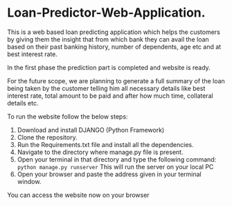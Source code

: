 # Loan-Predictor-Web-Application.

This is a web based loan predicting application which helps the customers by giving them the insight that from which bank they can avail the loan based on their past banking history, number of dependents, age etc and at best interest rate.

In the first phase the prediction part is completed and website is ready.

For the future scope, we are planning to generate a full summary of the loan being taken by the customer telling him all necessary details like best interest rate, total amount to be paid and after how much time, collateral details etc.

To run the website follow the below steps:
1. Download and install DJANGO (Python Framework)
2. Clone the repository.
3. Run the Requirements.txt file and install all the dependencies.
4. Navigate to the directory where manage.py file is present.
5. Open your terminal in that directory and type the following command:
         `python manage.py runserver`
   This will run the server on your local PC
6. Open your browser and paste the address given in your terminal window.



You can access the website now on your browser




